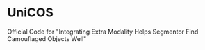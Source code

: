 # UniCOS
Official Code for "Integrating Extra Modality Helps Segmentor Find Camouflaged Objects Well"
